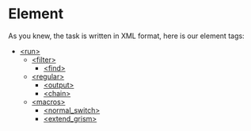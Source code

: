 Element
===========

As you knew, the task is written in XML format, here is our element tags:

* [\<run\>](Element/run.md)
	* [\<filter\>](Element/run/filter.md)
		* [\<find\>](Element/run/filter/find.md)
	* [\<regular\>](Element/run/regular.md)
		* [\<output\>](Element/run/regular/output.md)
		* [\<chain\>](Element/run/regular/chain.md)
	* [\<macros\>](Element/run/macros.md)
		* [\<normal_switch\>](Element/run/macros/normal_switch.md)
		* [\<extend_grism\>](Element/run/macros/extend_grism.md)
